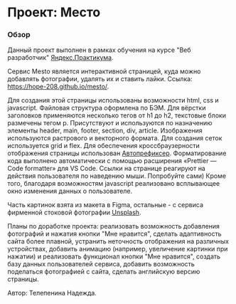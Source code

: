 # Проект: Место

### Обзор

Данный проект выполнен в рамках обучения на курсе "Веб разработчик" [Яндекс.Практикума](https://practicum.yandex.ru/web/).

Сервис Mesto является интерактивной страницей, куда можно добавлять фотографии, удалять их и ставить лайки. Ссылка: https://hope-208.github.io/mesto/.

Для создания этой страницы использованы возможности html, css и javascript. Файловая структура оформлена по БЭМ. Для вёрстки заголовков применяются несколько тегов от h1 до h2, текстовые блоки размечены тегом p. Присутствуют и используются по назначению элементы header, main, footer, section, div, article. Изображения используются растрового и векторного формата. Для создания сеток используется grid и flex. Для обеспечения кроссбраузерности отображения страницы использован [Автопрефиксер](https://autoprefixer.github.io/ru/). Форматирование кода выполнено автоматически с помощью расширения «Prettier — Code formatter» для VS Code.
Ссылки на странице реагируют на действия пользователя по наведению мыши. Попробуйте сами)
Кроме того, благодаря возможностям javascript реализовано всплывающее окно изменения данных о пользователе.

Часть картинок взята из макета в Figma, остальные - с сервиса фирменной стоковой фотографии [Unsplash](https://unsplash.com).

Планы по доработке проекта: реализовать возможность добавления фотографий и нажатия кнопки "Мне нравится", сделать адаптивность сайта более плавной, устранить неточность отображения на различных устройствах, добавить анимацию (например, увеличение картинки при нажатии) и реализовать функционал кнопки "Мне нравится", создать базу данных пользователей сервиса, добавить возможность поделаться фотографией с сайта, сделать английскую версию страницы.

Автор: Телепенина Надежда.
